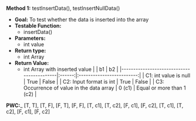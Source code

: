 # 
__Method 1:__ testInsertData(), testInsertNullData()
* __Goal:__ To test whether the data is inserted into the array
* __Testable Function:__
  * insertData()
* __Parameters:__
  * int value
* __Return type:__
  * int Array
* __Return Value:__
  * int Array with inserted value
|                                           |   b1   |             b2            |
|-------------------------------------------|:------:|:-------------------------:|
|           C1: int value is null           |  True  |           False           |
|          C2: Input format is int          |  True  |           False           |
| C3: Occurrence of value in the data array | 0 (c1) | Equal or more than 1 (c2) |

__PWC:___
[T, T], [T, F], [F, T], [F, F], 
[T, c1], [T, c2], [F, c1], [F, c2], 
[T, c1], [T, c2], [F, c1], [F, c2]

